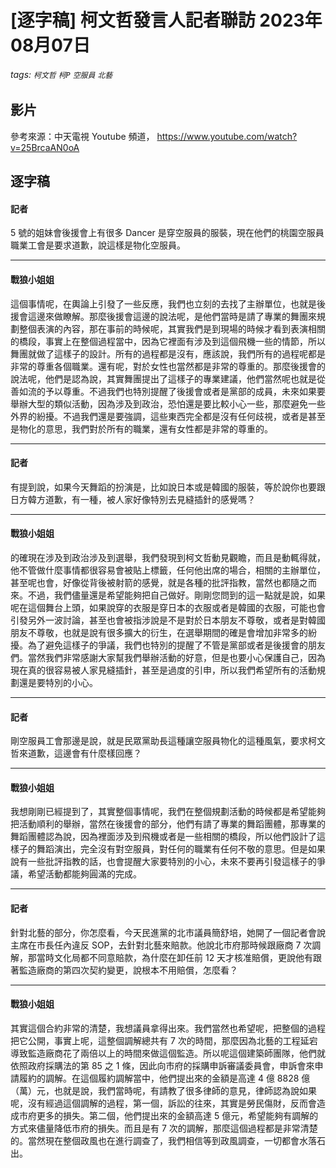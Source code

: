 # [逐字稿] 柯文哲發言人記者聯訪 2023年08月07日

###### tags: `柯文哲` `柯P` `空服員` `北藝`

## 影片

參考來源：中天電視 Youtube 頻道， https://www.youtube.com/watch?v=25BrcaAN0oA


## 逐字稿


#### 記者

5 號的姐妹會後援會上有很多 Dancer 是穿空服員的服裝，現在他們的桃園空服員職業工會是要求道歉，說這樣是物化空服員。

---

#### 戰狼小姐姐

這個事情呢，在輿論上引發了一些反應，我們也立刻的去找了主辦單位，也就是後援會這邊來做瞭解。那麼後援會這邊的說法呢，是他們當時是請了專業的舞團來規劃整個表演的內容，那在事前的時候呢，其實我們是到現場的時候才看到表演相關的橋段，事實上在整個過程當中，因為它裡面有涉及到這個飛機一些的情節，所以舞團就做了這樣子的設計。所有的過程都是沒有，應該說，我們所有的過程呢都是非常的尊重各個職業。還有呢，對於女性也當然都是非常的尊重的。那麼後援會的說法呢，他們是認為說，其實舞團提出了這樣子的專業建議，他們當然呢也就是從善如流的予以尊重。不過我們也特別提醒了後援會或者是黨部的成員，未來如果要舉辦大型的類似活動，因為涉及到政治，恐怕還是要比較小心一些，那麼避免一些外界的紛擾。不過我們還是要強調，這些東西完全都是沒有任何歧視，或者是甚至是物化的意思，我們對於所有的職業，還有女性都是非常的尊重的。

---

#### 記者

有提到說，如果今天舞蹈的扮演是，比如說日本或是韓國的服裝，等於說你也要跟日方韓方道歉，有一種，被人家好像特別去見縫插針的感覺嗎？

---

#### 戰狼小姐姐

的確現在涉及到政治涉及到選舉，我們發現到柯文哲動見觀瞻，而且是動輒得就，他不管做什麼事情都很容易會被貼上標籤，任何他出席的場合，相關的主辦單位，甚至呢也會，好像從背後被射箭的感覺，就是各種的批評指教，當然也都隨之而來。不過，我們儘量還是希望能夠把自己做好。剛剛您問到的這一點就是說，如果呢在這個舞台上頭，如果說穿的衣服是穿日本的衣服或者是韓國的衣服，可能也會引發另外一波討論，甚至也會被指涉說是不是對於日本朋友不尊敬，或者是對韓國朋友不尊敬，也就是說有很多擴大的衍生，在選舉期間的確是會增加非常多的紛擾。為了避免這樣子的爭議，我們也特別的提醒了不管是黨部或者是後援會的朋友們。當然我們非常感謝大家幫我們舉辦活動的好意，但是也要小心保護自己，因為現在真的很容易被人家見縫插針，甚至是過度的引申，所以我們希望所有的活動規劃還是要特別的小心。

---

#### 記者

剛空服員工會那邊是說，就是民眾黨助長這種讓空服員物化的這種風氣，要求柯文哲來道歉，這邊會有什麼樣回應？

---

#### 戰狼小姐姐

我想剛剛已經提到了，其實整個事情呢，我們在整個規劃活動的時候都是希望能夠把活動順利的舉辦，當然在後援會的部分，他們有請了專業的舞蹈團體，那專業的舞蹈團體認為說，因為裡面涉及到飛機或者是一些相關的橋段，所以他們設計了這樣子的舞蹈演出，完全沒有對空服員，對任何的職業有任何不敬的意思。但是如果說有一些批評指教的話，也會提醒大家要特別的小心，未來不要再引發這樣子的爭議，希望活動都能夠圓滿的完成。

---

#### 記者

針對北藝的部分，你怎麼看，今天民進黨的北市議員簡舒培，她開了一個記者會說主席在市長任內違反 SOP，去針對北藝來賠款。他說北市府那時候跟廠商 7 次調解，那當時文化局都不同意賠款，為什麼在卸任前 12 天才核准賠償，更說他有跟著監造廠商的第四次契約變更，說根本不用賠償，怎麼看？

---

#### 戰狼小姐姐

其實這個合約非常的清楚，我想議員拿得出來。我們當然也希望呢，把整個的過程把它公開，事實上呢，這整個調解總共有 7 次的時間，那麼因為北藝的工程延宕導致監造廠商花了兩倍以上的時間來做這個監造。所以呢這個建築師團隊，他們就依照政府採購法的第 85 之 1 條，因此向市府的採購申訴審議委員會，申訴會來申請履約的調解。在這個履約調解當中，他們提出來的金額是高達 4 億 8828 億（萬）元，也就是說，我們當時呢，有請教了很多律師的意見，律師認為說如果呢，沒有經過這個調解的過程，第一個，訴訟的往來，其實是勞民傷財，反而會造成市府更多的損失。第二個，他們提出來的金額高達 5 億元，希望能夠有調解的方式來儘量降低市府的損失。而且是有 7 次的調解，那麼這個過程都是非常清楚的。當然現在整個政風也在進行調查了，我們相信等到政風調查，一切都會水落石出。